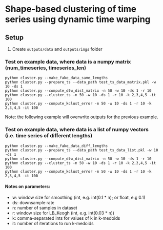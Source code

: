 # Shape-based clustering of time series using dynamic time warping

## Setup
1. Create `outputs/data` and `outputs/imgs` folder


### Test on example data, where data is a numpy matrix (num_timeseries, timeseries_len)
```
python cluster.py --make_fake_data_same_lengths
python cluster.py --prepare_ts --data_path test_ts_data_matrix.pkl -w 10 -ds 1
python cluster.py --compute_dtw_dist_matrix -n 50 -w 10 -ds 1 -r 10
python cluster.py --cluster_ts -n 50 -w 10 -ds 1 -r 10 -k 2,3,4,5 -it 100
python cluster.py --compute_kclust_error -n 50 -w 10 -ds 1 -r 10 -k 2,3,4,5 -it 100
```

Note: the following example will overwrite outputs for the previous example.

### Test on example data, where data is a list of numpy vectors (i.e. time series of different lengths)
```
python cluster.py --make_fake_data_diff_lengths
python cluster.py --prepare_ts --data_path test_ts_data_list.pkl -w 10 -ds 1
python cluster.py --compute_dtw_dist_matrix -n 50 -w 10 -ds 1 -r 10
python cluster.py --cluster_ts -n 50 -w 10 -ds 1 -r 10 -k 2,3,4,5 -it 100
python cluster.py --compute_kclust_error -n 50 -w 10 -ds 1 -r 10 -k 2,3,4,5 -it 100
```

#### Notes on parameters:
- w: window size for smoothing (int, e.g. int(0.1 * n); or float, e.g 0.1)
- ds: downsample rate
- n: number of samples in dataset
- r: window size for LB_Keogh (int, e.g. int(0.03 * n))
- k: comma-separated ints for values of k in k-medoids
- it: number of iterations to run k-medoids